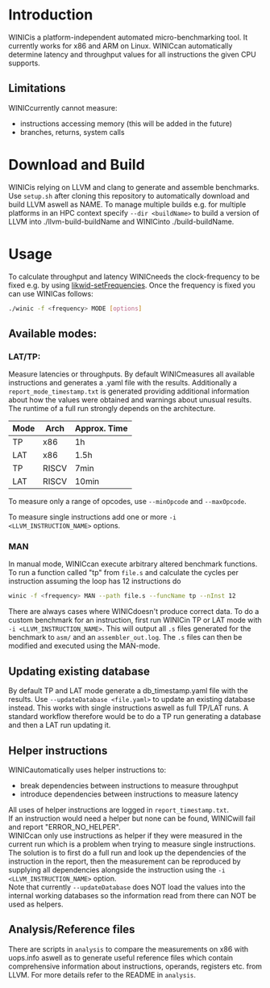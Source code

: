 
# Introduction

WINICis a platform-independent automated micro-benchmarking tool. It currently works for x86 and ARM on Linux.
WINICcan automatically determine latency and throughput values for all instructions the given CPU supports.

## Limitations
WINICcurrently cannot measure: 
- instructions accessing memory (this will be added in the future)
- branches, returns, system calls

# Download and Build
WINICis relying on LLVM and clang to generate and assemble benchmarks. Use `setup.sh` after cloning this repository to automatically download and build LLVM aswell as NAME. To manage multiple builds e.g. for multiple platforms in an HPC context specify `--dir <buildName>` to build a version of LLVM into ./llvm-build-buildName and WINICinto ./build-buildName.

# Usage
To calculate throughput and latency WINICneeds the clock-frequency to be fixed e.g. by using [likwid-setFrequencies](https://github.com/RRZE-HPC/likwid/wiki/likwid-setFrequencies). Once the frequency is fixed you can use WINICas follows: 
```bash
./winic -f <frequency> MODE [options]
```
## Available modes:
### LAT/TP:
Measure latencies or throughputs.
By default WINICmeasures all available instructions and generates a .yaml file with the results. Additionally a `report_mode_timestamp.txt` is generated providing additional information about how the values were obtained and warnings about unusual results. The runtime of a full run strongly depends on the architecture.

|Mode|Arch|Approx. Time|
|----|----|----|
|TP|x86|1h|
|LAT|x86|1.5h|
|TP|RISCV|7min|
|LAT|RISCV|10min|

To measure only a range of opcodes, use `--minOpcode` and `--maxOpcode`.

To measure single instructions add one or more `-i <LLVM_INSTRUCTION_NAME>` options.

### MAN
In manual mode, WINICcan execute arbitrary altered benchmark functions.
To run a function called "tp" from `file.s` and calculate the cycles per instruction assuming the loop has 12 instructions do
```bash
winic -f <frequency> MAN --path file.s --funcName tp --nInst 12
```

There are always cases where WINICdoesn't produce correct data. To do a custom benchmark for an instruction, first run WINICin TP or LAT mode with `-i <LLVM_INSTRUCTION_NAME>`. This will output all `.s` files generated for the benchmark to `asm/` and an `assembler_out.log`. The `.s` files can then be modified and executed using the MAN-mode.

## Updating existing database
By default TP and LAT mode generate a db_timestamp.yaml file with the results. Use `--updateDatabase <file.yaml>` to update an existing database instead. This works with single instructions aswell as full TP/LAT runs. A standard workflow therefore would be to do a TP run generating a database and then a LAT run updating it.

## Helper instructions
WINICautomatically uses helper instructions to:
- break dependencies between instructions to measure throughput
- introduce dependencies between instructions to measure latency

All uses of helper instructions are logged in `report_timestamp.txt`.\
If an instruction would need a helper but none can be found, WINICwill fail and report "ERROR_NO_HELPER".\
WINICcan only use instructions as helper if they were measured in the current run which is a problem when trying to measure single instructions.
The solution is to first do a full run and look up the dependencies of the instruction in the report, then the measurement can be reproduced by supplying all dependencies alongside the instruction using the `-i <LLVM_INSTRUCTION_NAME>` option. \
Note that currently `--updateDatabase` does NOT load the values into the internal working databases so the information read from there can NOT be used as helpers.

## Analysis/Reference files
There are scripts in `analysis` to compare the measurements on x86 with uops.info aswell as to generate useful reference files which contain comprehensive information about instructions, operands, registers etc. from LLVM. For more details refer to the README in `analysis`.

